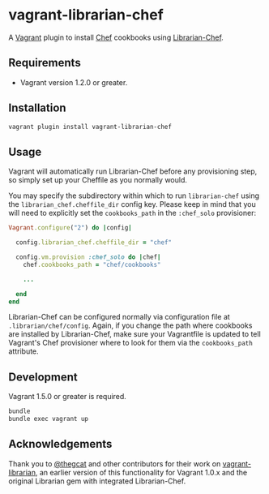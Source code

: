 # vagrant-librarian-chef

A [Vagrant](http://www.vagrantup.com/) plugin to install
[Chef](http://www.opscode.com/chef/) cookbooks using
[Librarian-Chef](https://github.com/applicationsonline/librarian-chef).

## Requirements

* Vagrant version 1.2.0 or greater.

## Installation

``` bash
vagrant plugin install vagrant-librarian-chef
```

## Usage

Vagrant will automatically run Librarian-Chef before any provisioning step, so
simply set up your Cheffile as you normally would.

You may specify the subdirectory within which to run `librarian-chef`
using the `librarian_chef.cheffile_dir` config key.  Please keep in mind
that you will need to explicitly set the `cookbooks_path` in the
`:chef_solo` provisioner:

```ruby
Vagrant.configure("2") do |config|

  config.librarian_chef.cheffile_dir = "chef"

  config.vm.provision :chef_solo do |chef|
    chef.cookbooks_path = "chef/cookbooks"

    ...

  end
end
```

Librarian-Chef can be configured normally via configuration file at `.librarian/chef/config`. Again, if you change the path where cookbooks are installed by Librarian-Chef, make sure your Vagrantfile is updated to tell Vagrant's Chef provisioner where to look for them via the `cookbooks_path` attribute.

## Development

Vagrant 1.5.0 or greater is required.

``` bash
bundle
bundle exec vagrant up
```

## Acknowledgements

Thank you to [@thegcat](https://github.com/thegcat) and other contributors for their work on
[vagrant-librarian](https://github.com/thegcat/vagrant-librarian), an earlier
version of this functionality for Vagrant 1.0.x and the original Librarian gem
with integrated Librarian-Chef.
